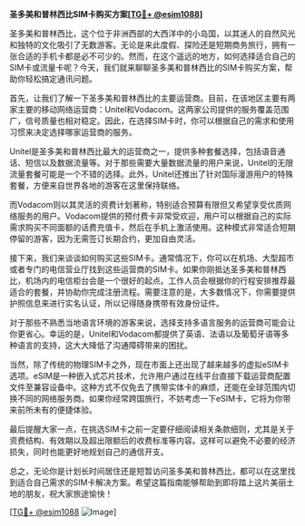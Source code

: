 **圣多美和普林西比SIM卡购买方案[[TG💪+ @esim1088](https://t.me/s/esim1088)]**

圣多美和普林西比，这个位于非洲西部的大西洋中的小岛国，以其迷人的自然风光和独特的文化吸引了无数游客。无论是来此度假、探险还是短期商务旅行，拥有一张合适的手机卡都是必不可少的。然而，在这个遥远的地方，如何选择适合自己的SIM卡或流量卡呢？今天，我们就来聊聊圣多美和普林西比的SIM卡购买方案，帮助你轻松搞定通讯问题。

首先，让我们了解一下圣多美和普林西比的主要运营商。目前，在该地区主要有两家主要的移动网络运营商：Unitel和Vodacom。这两家公司提供的服务覆盖范围广，信号质量也相对稳定。因此，在选择SIM卡时，你可以根据自己的需求和使用习惯来决定选择哪家运营商的服务。

Unitel是圣多美和普林西比最大的运营商之一，提供多种套餐选择，包括语音通话、短信以及数据流量等。对于那些需要大量数据流量的用户来说，Unitel的无限流量套餐可能是一个不错的选择。此外，Unitel还推出了针对国际漫游用户的特殊套餐，方便来自世界各地的游客在这里保持联络。

而Vodacom则以其灵活的资费计划著称，特别适合预算有限但又希望享受优质网络服务的用户。Vodacom提供的预付费卡非常受欢迎，用户可以根据自己的实际需求购买不同面额的话费充值卡，然后在手机上激活使用。这种模式非常适合短期停留的游客，因为无需签订长期合约，更加自由灵活。

接下来，我们来谈谈如何购买这些SIM卡。通常情况下，你可以在机场、大型超市或者专门的电信营业厅找到这些运营商的SIM卡。如果你刚抵达圣多美和普林西比，机场内的电信柜台会是一个很好的起点。工作人员会根据你的行程安排推荐最适合的套餐，并协助你完成注册流程。需要注意的是，大多数情况下，你需要提供护照信息来进行实名认证，所以记得随身携带有效身份证件。

对于那些不熟悉当地语言环境的游客来说，选择支持多语言服务的运营商可能会让你更省心。幸运的是，Unitel和Vodacom都提供了英语、法语以及葡萄牙语等多种语言的支持，这大大降低了沟通障碍带来的困扰。

当然，除了传统的物理SIM卡之外，现在市面上还出现了越来越多的虚拟eSIM卡选项。eSIM是一种嵌入式芯片技术，允许用户通过在线平台直接下载运营商配置文件至兼容设备中。这种方式不仅免去了携带实体卡的麻烦，还能在全球范围内切换不同的网络服务商。如果你经常跨国旅行，不妨考虑一下eSIM卡，它将为你带来前所未有的便捷体验。

最后提醒大家一点，在挑选SIM卡之前一定要仔细阅读相关条款细则，尤其是关于资费结构、有效期以及超出限额后的收费标准等内容。这样可以避免不必要的经济损失，同时也能更好地规划自己的通信开支。

总之，无论你是计划长时间居住还是短暂访问圣多美和普林西比，都可以在这里找到适合自己需求的SIM卡解决方案。希望这篇指南能够帮助到即将踏上这片美丽土地的朋友，祝大家旅途愉快！

[[TG💪+ @esim1088](https://t.me/s/esim1088) ![Image](https://i.postimg.cc/4NQfJmqS/Snipaste-2025-05-13-00-14-12.png)]